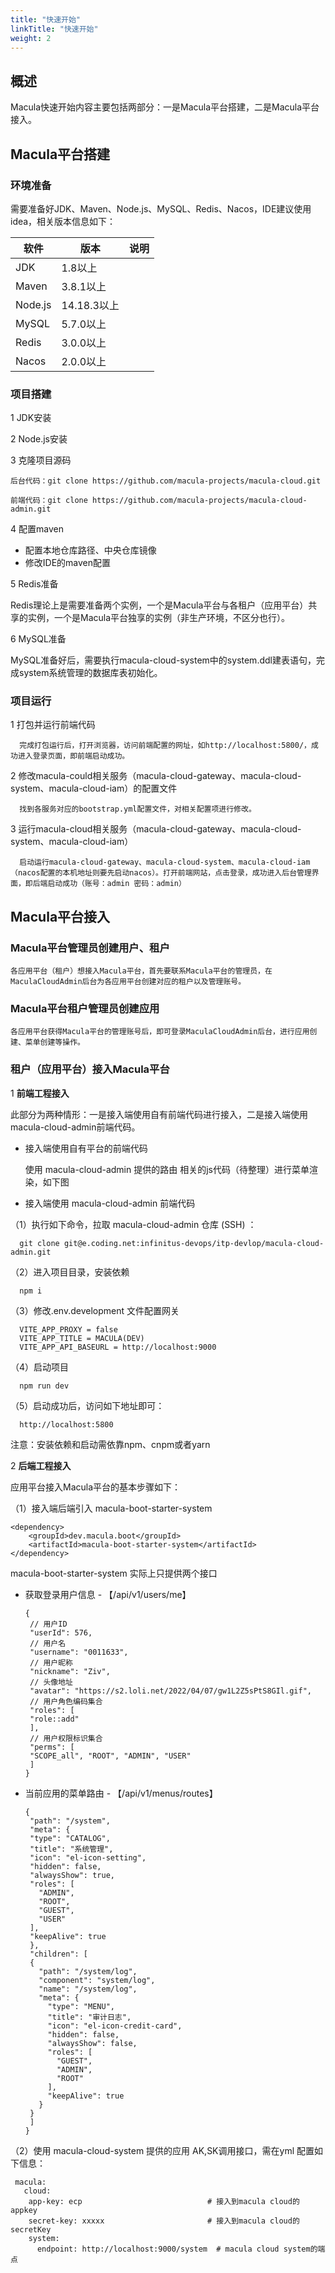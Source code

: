 ```yaml
---
title: "快速开始"
linkTitle: "快速开始"
weight: 2
---
```


## 概述

Macula快速开始内容主要包括两部分：一是Macula平台搭建，二是Macula平台接入。

## Macula平台搭建

### 环境准备

需要准备好JDK、Maven、Node.js、MySQL、Redis、Nacos，IDE建议使用idea，相关版本信息如下：

|  软件   | 版本  | 说明  |
|  ----  | ----  | ----  |
|  JDK   | 1.8以上  |   |
|  Maven   | 3.8.1以上  |   |
|  Node.js   | 14.18.3以上  |   |
|  MySQL   | 5.7.0以上  |   |
|  Redis   | 3.0.0以上  |   |
|  Nacos   | 2.0.0以上  |   |

### 项目搭建

 1 JDK安装

 2 Node.js安装

 3 克隆项目源码
   
    后台代码：git clone https://github.com/macula-projects/macula-cloud.git
   
    前端代码：git clone https://github.com/macula-projects/macula-cloud-admin.git

 4 配置maven
    
  + 配置本地仓库路径、中央仓库镜像
  + 修改IDE的maven配置
  
 5 Redis准备
 
  Redis理论上是需要准备两个实例，一个是Macula平台与各租户（应用平台）共享的实例，一个是Macula平台独享的实例（非生产环境，不区分也行）。
  
 6 MySQL准备
 
  MySQL准备好后，需要执行macula-cloud-system中的system.ddl建表语句，完成system系统管理的数据库表初始化。
  
### 项目运行

1 打包并运行前端代码
   
      完成打包运行后，打开浏览器，访问前端配置的网址，如http://localhost:5800/，成功进入登录页面，即前端启动成功。

2 修改macula-could相关服务（macula-cloud-gateway、macula-cloud-system、macula-cloud-iam）的配置文件
      
      找到各服务对应的bootstrap.yml配置文件，对相关配置项进行修改。
      
3 运行macula-cloud相关服务（macula-cloud-gateway、macula-cloud-system、macula-cloud-iam）
 
      启动运行macula-cloud-gateway、macula-cloud-system、macula-cloud-iam（nacos配置的本机地址则要先启动nacos）。打开前端网站，点击登录，成功进入后台管理界面，即后端启动成功（账号：admin 密码：admin）

## Macula平台接入

### Macula平台管理员创建用户、租户

    各应用平台（租户）想接入Macula平台，首先要联系Macula平台的管理员，在MaculaCloudAdmin后台为各应用平台创建对应的租户以及管理账号。

### Macula平台租户管理员创建应用

    各应用平台获得Macula平台的管理账号后，即可登录MaculaCloudAdmin后台，进行应用创建、菜单创建等操作。

### 租户（应用平台）接入Macula平台

1 **前端工程接入**

  此部分为两种情形：一是接入端使用自有前端代码进行接入，二是接入端使用 macula-cloud-admin前端代码。

 + 接入端使用自有平台的前端代码

   使用 macula-cloud-admin 提供的路由 相关的js代码（待整理）进行菜单渲染，如下图

 + 接入端使用 macula-cloud-admin 前端代码

  （1）执行如下命令，拉取 macula-cloud-admin 仓库 (SSH) ：
   
      git clone git@e.coding.net:infinitus-devops/itp-devlop/macula-cloud-admin.git
      
  （2）进入项目目录，安装依赖
  
      npm i
      
  （3）修改.env.development 文件配置网关
  
      VITE_APP_PROXY = false
      VITE_APP_TITLE = MACULA(DEV)
      VITE_APP_API_BASEURL = http://localhost:9000
      
  （4）启动项目
  
      npm run dev
      
  （5）启动成功后，访问如下地址即可：
  
      http://localhost:5800

   注意：安装依赖和启动需依靠npm、cnpm或者yarn

2 **后端工程接入**

应用平台接入Macula平台的基本步骤如下：

（1）接入端后端引入 macula-boot-starter-system

    <dependency>
        <groupId>dev.macula.boot</groupId>
        <artifactId>macula-boot-starter-system</artifactId>
    </dependency>
    
  macula-boot-starter-system 实际上只提供两个接口
  
 + 获取登录用户信息 - 【/api/v1/users/me】

       {
        // 用户ID
        "userId": 576,
        // 用户名
        "username": "0011633",
        // 用户昵称
        "nickname": "Ziv",
        // 头像地址
        "avatar": "https://s2.loli.net/2022/04/07/gw1L2Z5sPtS8GIl.gif",
        // 用户角色编码集合
        "roles": [
        "role::add"
        ],
        // 用户权限标识集合
        "perms": [
        "SCOPE_all", "ROOT", "ADMIN", "USER"
        ]
       }
   
 + 当前应用的菜单路由 - 【/api/v1/menus/routes】

       {
        "path": "/system",
        "meta": {
        "type": "CATALOG",
        "title": "系统管理",
        "icon": "el-icon-setting",
        "hidden": false,
        "alwaysShow": true,
        "roles": [
          "ADMIN",
          "ROOT",
          "GUEST",
          "USER"
        ],
        "keepAlive": true
        },
        "children": [
        {
          "path": "/system/log",
          "component": "system/log",
          "name": "/system/log",
          "meta": {
            "type": "MENU",
            "title": "审计日志",
            "icon": "el-icon-credit-card",
            "hidden": false,
            "alwaysShow": false,
            "roles": [
              "GUEST",
              "ADMIN",
              "ROOT"
            ],
            "keepAlive": true
          }
        }
        ]
       }
   
（2）使用 macula-cloud-system 提供的应用 AK,SK调用接口，需在yml 配置如下信息：

     macula:
       cloud:
        app-key: ecp                            # 接入到macula cloud的appkey
        secret-key: xxxxx                       # 接入到macula cloud的secretKey
        system:
          endpoint: http://localhost:9000/system  # macula cloud system的端点
          
